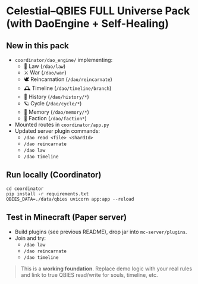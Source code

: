 
# Celestial–QBIES FULL Universe Pack (with DaoEngine + Self-Healing)

## New in this pack
- `coordinator/dao_engine/` implementing:
  - 📜 Law (`/dao/law`)
  - ⚔️ War (`/dao/war`)
  - 🕊️ Reincarnation (`/dao/reincarnate`)
  - 🕰️ Timeline (`/dao/timeline/branch`)
  - 🌿 History (`/dao/history/*`)
  - 🪐 Cycle (`/dao/cycle/*`)
  - 🧬 Memory (`/dao/memory/*`)
  - 🏯 Faction (`/dao/faction*`)
- Mounted routes in `coordinator/app.py`
- Updated server plugin commands:
  - `/dao read <file> <shardId>`
  - `/dao reincarnate`
  - `/dao law`
  - `/dao timeline`

## Run locally (Coordinator)
```
cd coordinator
pip install -r requirements.txt
QBIES_DATA=./data/qbies uvicorn app:app --reload
```

## Test in Minecraft (Paper server)
- Build plugins (see previous README), drop jar into `mc-server/plugins`.
- Join and try:
  - `/dao law`
  - `/dao reincarnate`
  - `/dao timeline`

> This is a **working foundation**. Replace demo logic with your real rules and link to true QBIES read/write for souls, timeline, etc.
